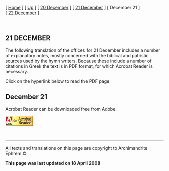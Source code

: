 \[ [Home](index.md) \] \[ [Up](forefeas.md) \] \[ [20 December](20dec.md) \] \[ [21 December](21dec.md) \] \[ December 21 \] \[ [22 December](22dec.md) \]

 

21 DECEMBER
-----------

The following translation of the offices for 21 December includes a number of explanatory notes, mostly concerned with the biblical and patristic sources used by the hymn writers. Because these include a number of citations in Greek the text is in PDF format, for which Acrobat Reader is necessary.

Click on the hyperlink below to read the PDF page:

[](Dec21emForefeast.pdf)

December 21
-----------

Acrobat Reader can be downloaded free from Adobe:

[<img src="getacro.gif" width="88" height="31" />](http://www.adobe.com)

 

------------------------------------------------------------------------

All texts and translations on this page are copyright to
Archimandrite Ephrem ©

**This page was last updated on 18 April 2008**
